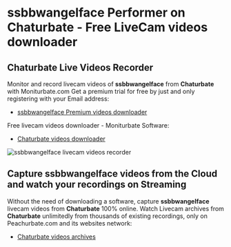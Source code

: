 # ssbbwangelface Performer on Chaturbate - Free LiveCam videos downloader

## Chaturbate Live Videos Recorder

Monitor and record livecam videos of **ssbbwangelface** from **Chaturbate** with Moniturbate.com
Get a premium trial for free by just and only registering with your Email address:
* [ssbbwangelface Premium videos downloader](https://moniturbate.com/request-demo-licence-key.html)

Free livecam videos downloader - Moniturbate Software:
* [Chaturbate videos downloader](https://moniturbate.com/moniturbate-download-software.html)

![ssbbwangelface livecam videos recorder](https://peachurnet.com/templates/moniturbate-software.png)


## Capture ssbbwangelface videos from the Cloud and watch your recordings on Streaming

Without the need of downloading a software, capture **ssbbwangelface** livecam videos from **Chaturbate** 100% online.
Watch Livecam archives from **Chaturbate** unlimitedly from thousands of existing recordings, only on Peachurbate.com and its websites network:
* [Chaturbate videos archives](https://peachurnet.com/)
